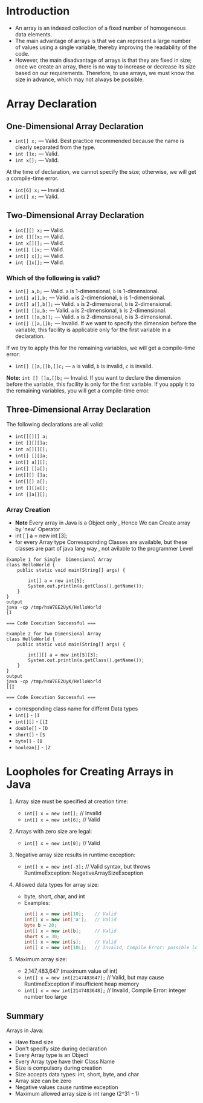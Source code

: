 # Introduction

- An array is an indexed collection of a fixed number of homogeneous data elements.
- The main advantage of arrays is that we can represent a large number of values using a single variable,
  thereby improving the readability of the code.
-  However, the main disadvantage of arrays is that they are fixed in size; once we create an array, there is no way to increase or decrease its size based on our requirements. Therefore, to use arrays, we must know the size in advance, which may not always be possible.

# Array Declaration

## One-Dimensional Array Declaration

- `int[] x;` — Valid. Best practice recommended because the name is clearly separated from the type.
- `int []x;` — Valid.
- `int x[];` — Valid.

At the time of declaration, we cannot specify the size; otherwise, we will get a compile-time error.

- `int[6] x;` — Invalid.
- `int[] x;` — Valid.

## Two-Dimensional Array Declaration

- `int[][] x;` — Valid.
- `int [][]x;` — Valid.
- `int x[][];` — Valid.
- `int[] []x;` — Valid.
- `int[] x[];` — Valid.
- `int []x[];` — Valid.

### Which of the following is valid?

- `int[] a,b;` — Valid. `a` is 1-dimensional, `b` is 1-dimensional.
- `int[] a[],b;` — Valid. `a` is 2-dimensional, `b` is 1-dimensional.
- `int[] a[],b[];` — Valid. `a` is 2-dimensional, `b` is 2-dimensional.
- `int[] []a,b;` — Valid. `a` is 2-dimensional, `b` is 2-dimensional.
- `int[] []a,b[];` — Valid. `a` is 2-dimensional, `b` is 3-dimensional.
- `int[] []a,[]b;` — Invalid. If we want to specify the dimension before the variable, this facility is applicable only for the first variable in a declaration.

If we try to apply this for the remaining variables, we will get a compile-time error:

- `int[] []a,[]b,[]c;` — `a` is valid, `b` is invalid, `c` is invalid.

**Note:** `int [] []a,[]b;` — Invalid. If you want to declare the dimension before the variable, this facility is only for the first variable. If you apply it to the remaining variables, you will get a compile-time error.

## Three-Dimensional Array Declaration

The following declarations are all valid:

- `int[][][] a;`
- `int [][][]a;`
- `int a[][][];`
- `int[] [][]a;`
- `int[] a[][];`
- `int[] []a[];`
- `int[][] []a;`
- `int[][] a[];`
- `int [][]a[];`
- `int []a[][];`

### Array Creation
- **Note**  Every array in Java is a Object only , Hence We can Create array by 'new' Operator
- int [ ] a = new int [3];
- for every Array type Corressponding Classes are available, but these classes are part of java lang way , not avilable to the programmer Level
```
Example 1 for Single  Dimensional Array 
class HelloWorld {
    public static void main(String[] args) {
        
        int[] a = new int[5];
        System.out.println(a.getClass().getName());
    }
}
output
java -cp /tmp/hsW7EE2UyK/HelloWorld
[I

=== Code Execution Successful ===
```
```
Example 2 for Two Dimensional Array 
class HelloWorld {
    public static void main(String[] args) {
        
        int[][] a = new int[5][3];
        System.out.println(a.getClass().getName());
    }
}
output
java -cp /tmp/hsW7EE2UyK/HelloWorld
[[I

=== Code Execution Successful ===
```
- corresponding class name for differnt Data types 
- `int[]` - `[I`
- `int[][]` - `[[I`
- `double[]` - `[D`
- `short[]` - `[S`
- `byte[]` - `[B`
- `boolean[]` - `[Z`
# Loopholes for Creating Arrays in Java

1. Array size must be specified at creation time:
   - `int[] x = new int[];`   // Invalid
   - `int[] x = new int[6];`   // Valid

2. Arrays with zero size are legal:
   - `int[] x = new int[0];`   // Valid

3. Negative array size results in runtime exception:
   - `int[] x = new int[-3];`  // Valid syntax, but throws RuntimeException: NegativeArraySizeException

4. Allowed data types for array size:
   - byte, short, char, and int
   - Examples:
     ```java
     int[] x = new int[10];    // Valid
     int[] x = new int['a'];   // Valid
     byte b = 20;
     int[] x = new int[b];     // Valid
     short s = 30;
     int[] x = new int[s];     // Valid
     int[] x = new int[10L];   // Invalid, Compile Error: possible loss of precision found long required int
     ```

5. Maximum array size:
   - 2,147,483,647 (maximum value of int)
   - `int[] x = new int[2147483647];`   // Valid, but may cause RuntimeException if insufficient heap memory
   - `int[] x = new int[2147483648];`   // Invalid, Compile Error: integer number too large

## Summary

Arrays in Java:
- Have fixed size
- Don't specify size during declaration
- Every Array type is an Object
- Every Array type have their Class Name 
- Size is compulsory during creation
- Size accepts data types: int, short, byte, and char
- Array size can be zero
- Negative values cause runtime exception
- Maximum allowed array size is int range (2^31 - 1)

